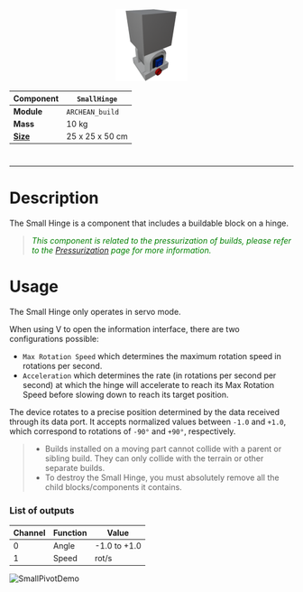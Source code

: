 <p align="center">
  <img src="SmallHinge.png" />
</p>

|Component|`SmallHinge`|
|---|---|
|**Module**|`ARCHEAN_build`|
|**Mass**|10 kg|
|[**Size**](# "Based on the component's occupancy in a fixed 25cm grid.")|25 x 25 x 50 cm|
#
---

# Description
The Small Hinge is a component that includes a buildable block on a hinge.

> <font color="green"> *This component is related to the pressurization of builds, please refer to the [Pressurization](../../pressurization.md) page for more information.*</font>

# Usage
The Small Hinge only operates in servo mode.

When using V to open the information interface, there are two configurations possible:
- `Max Rotation Speed` which determines the maximum rotation speed in rotations per second.
- `Acceleration` which determines the rate (in rotations per second per second) at which the hinge will accelerate to reach its Max Rotation Speed before slowing down to reach its target position.

The device rotates to a precise position determined by the data received through its data port. It accepts normalized values between `-1.0` and `+1.0`, which correspond to rotations of `-90°` and `+90°`, respectively.

> - Builds installed on a moving part cannot collide with a parent or sibling build. They can only collide with the terrain or other separate builds.
> - To destroy the Small Hinge, you must absolutely remove all the child blocks/components it contains.
### List of outputs
|Channel|Function|Value|
|---|---|---|
|0|Angle|-1.0 to +1.0|
|1|Speed|rot/s|

![SmallPivotDemo](hinge.gif)
